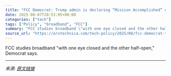 ```yaml
---
title: "FCC Democrat: Trump admin is declaring “Mission Accomplished” on broadband"
date: 2025-08-07T20:53:05+08:00
categories: ["tech"]
tags: ["Policy", "broadband", "FCC"]
summary: "FCC studies broadband \"with one eye closed and the other half-open,\" Democrat says."
source_url: "https://arstechnica.com/tech-policy/2025/08/fcc-democrat-trump-admin-is-declaring-mission-accomplished-on-broadband/"
---
```


FCC studies broadband "with one eye closed and the other half-open," Democrat says.

---

*来源: [原文链接](https://arstechnica.com/tech-policy/2025/08/fcc-democrat-trump-admin-is-declaring-mission-accomplished-on-broadband/)*
